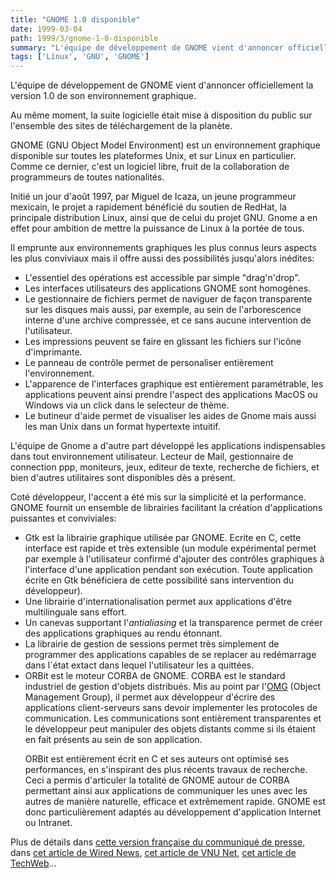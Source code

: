 ```yaml
---
title: "GNOME 1.0 disponible"
date: 1999-03-04
path: 1999/3/gnome-1-0-disponible
summary: "L'équipe de développement de GNOME vient d'annoncer officiellement la version 1.0 de son environnement graphique."
tags: ['Linux', 'GNU', 'GNOME']
---
```


<P>L'équipe de développement de GNOME vient d'annoncer
officiellement la version 1.0 de son environnement graphique.</P>

<P>Au même moment, la suite logicielle était mise à disposition du public sur
l'ensemble des sites de téléchargement de la planète.</P>

<P>GNOME (GNU Object Model Environment) est un environnement graphique
disponible sur toutes les plateformes Unix, et sur Linux en
particulier. Comme ce dernier, c'est un logiciel libre, fruit de la
collaboration de programmeurs de toutes nationalités.</P>

<P>Initié un jour d'août 1997, par Miguel de Icaza, un jeune programmeur
mexicain, le projet a rapidement bénéficié du soutien de RedHat, la
principale distribution Linux, ainsi que de celui du projet GNU.
Gnome a en effet pour ambition de mettre la puissance de Linux à
la portée de tous.</P>

<P>Il emprunte aux environnements graphiques les plus connus leurs
aspects les plus conviviaux mais il offre aussi des possibilités jusqu'alors
inédites:</P>

<UL>

<LI>L'essentiel des opérations est accessible par simple "drag'n'drop".
<LI>Les interfaces utilisateurs des applications GNOME sont homogènes.
<LI>Le gestionnaire de fichiers permet de naviguer de façon transparente sur
les disques mais aussi, par exemple, au sein de l'arborescence interne
d'une archive compressée, et ce sans aucune intervention de l'utilisateur.
<LI>Les impressions peuvent se faire en glissant les fichiers sur l'icône
d'imprimante.
<LI>Le panneau de contrôle permet de personaliser entièrement
l'environnement.
<LI>L'apparence de l'interfaces graphique est entièrement paramétrable, les
applications peuvent ainsi prendre l'aspect des applications MacOS ou
Windows via un click dans le selecteur de thème.
<LI>Le butineur d'aide permet de visualiser les aides de Gnome mais
aussi les man Unix dans un format hypertexte intuitif.
</UL>

<P>L'équipe de Gnome a d'autre part développé les applications indispensables
dans tout environnement utilisateur. Lecteur de Mail, gestionnaire de
connection ppp, moniteurs, jeux, editeur de texte, recherche de fichiers,
et bien d'autres utilitaires sont disponibles dès a présent.</P>

<P>Coté développeur, l'accent a été mis sur la simplicité et la performance.
GNOME fournit un ensemble de librairies facilitant la création
d'applications puissantes et conviviales:</P>

<UL>

<LI>Gtk est la librairie graphique utilisée par GNOME. Ecrite en C, cette
interface est rapide et très extensible (un module expérimental permet
par exemple à l'utilisateur confirmé d'ajouter des contrôles graphiques à
l'interface d'une application pendant son exécution. Toute application
écrite en Gtk bénéficiera de cette possibilité sans intervention du
développeur).
<LI>Une librairie d'internationalisation permet aux applications d'être
multilinguale sans effort.
<LI>Un canevas supportant l'<EM>antialiasing</EM> et la transparence
permet de créer des applications graphiques au rendu étonnant.
<LI>La librairie de gestion de sessions permet très simplement de
programmer des applications capables de se replacer au redémarrage
dans l´état extact dans lequel l'utilisateur les a quittées.
<LI>ORBit est le moteur CORBA de GNOME. CORBA est le standard
industriel de gestion d'objets distribués. Mis au point par l'<A HREF="http://www.omg.org/">OMG</A> (Object Management Group), il permet
aux développeur d'écrire des applications client-serveurs sans devoir
implementer les protocoles de communication. Les communications sont
entièrement transparentes et le développeur peut manipuler des objets
distants comme si ils étaient en fait présents au sein de son application.
<BR>

ORBit est entièrement écrit en C et ses auteurs ont optimisé ses performances,
en s'inspirant des plus récents travaux de recherche. Ceci a permis d'articuler
la totalité de GNOME autour de CORBA permettant ainsi aux applications de
communiquer les unes avec les autres de manière naturelle, efficace et
extrêmement rapide. GNOME est donc particulièrement adaptés au développement
d'application Internet ou Intranet.
</UL>

<P>
Plus de détails dans <A HREF="http://www.aful.org/press/cp-gnome-1.0.html">cette
version française du communiqué de presse</A>, dans <A HREF="http://www.wired.com/news/news/technology/story/18265.html">cet article de Wired News</A>, <A HREF="http://webserv.vnunet.com/www_user/plsql/pkg_vnu_nn.homepage?p_story=77532">cet
article de VNU Net</A>, <A HREF="http://www.techweb.com/wire/story/TWB19990303S0033">cet article
de TechWeb</A>...
</P>


